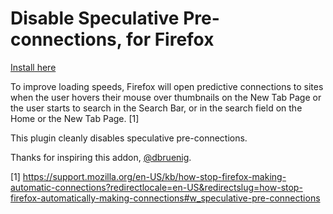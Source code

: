 Disable Speculative Pre-connections, for Firefox
========================

[Install here](https://addons.mozilla.org/en-US/firefox/addon/disable-speculative-pre-connec/)

To improve loading speeds, Firefox will open predictive connections to sites when the user hovers their mouse over thumbnails on the New Tab Page or the user starts to search in the Search Bar, or in the search field on the Home or the New Tab Page. [1]

This plugin cleanly disables speculative pre-connections.

Thanks for inspiring this addon, [@dbruenig](https://github.com/dbruenig).

[1] https://support.mozilla.org/en-US/kb/how-stop-firefox-making-automatic-connections?redirectlocale=en-US&redirectslug=how-stop-firefox-automatically-making-connections#w_speculative-pre-connections
